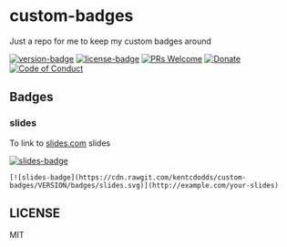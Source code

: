 # custom-badges

Just a repo for me to keep my custom badges around

[![version-badge][version-badge]][versions]
[![license-badge][license-badge]][license]
[![PRs Welcome][prs-badge]][prs]
[![Donate][donate-badge]][donate]
[![Code of Conduct][coc-badge]][coc]

## Badges

### slides

To link to [slides.com](https://slides.com) slides

[![slides-badge](https://rawgit.com/kentcdodds/custom-badges/master/badges/slides.svg)](http://example.com/your-slides)

```
[![slides-badge](https://cdn.rawgit.com/kentcdodds/custom-badges/VERSION/badges/slides.svg)](http://example.com/your-slides)
```

## LICENSE

MIT

[versions]: https://github.com/kentcdodds/custom-badges/releases
[version-badge]: https://img.shields.io/github/tag/kentcdodds/custom-badges.svg?style=flat-square
[license-badge]: https://img.shields.io/badge/license-MIT%20License-blue.svg?style=flat-square
[license]: https://github.com/kentcdodds/custom-badges/blob/master/LICENSE
[prs-badge]: https://img.shields.io/badge/PRs-welcome-brightgreen.svg?style=flat-square
[prs]: http://makeapullrequest.com
[donate-badge]: https://img.shields.io/badge/$-support-green.svg?style=flat-square
[donate]: http://kcd.im/donate
[coc-badge]: https://img.shields.io/badge/code%20of-conduct-ff69b4.svg?style=flat-square
[coc]: https://github.com/kentcdodds/custom-badges/blob/master/CODE_OF_CONDUCT.md
